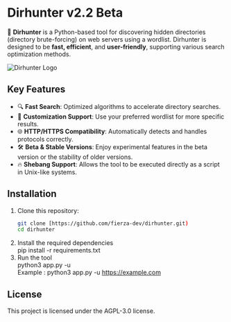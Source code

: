 # Dirhunter v2.2 Beta

🚀 **Dirhunter** is a Python-based tool for discovering hidden directories (directory brute-forcing) on web servers using a wordlist. Dirhunter is designed to be **fast, efficient**, and **user-friendly**, supporting various search optimization methods.

![Dirhunter Logo](https://i.ibb.co.com/c1tD6fz/Screenshot-From-2025-01-26-03-01-05.png)

## Key Features  
- 🔍 **Fast Search**: Optimized algorithms to accelerate directory searches.  
- 🧰 **Customization Support**: Use your preferred wordlist for more specific results.    
- 🌐 **HTTP/HTTPS Compatibility**: Automatically detects and handles protocols correctly.  
- 🛠️ **Beta & Stable Versions**: Enjoy experimental features in the beta version or the stability of older versions.
- 🔥 **Shebang Support**: Allows the tool to be executed directly as a script in Unix-like systems.

## Installation  
1. Clone this repository:  
   ```bash
   git clone [https://github.com/fierza-dev/dirhunter.git)
   cd dirhunter
2. Install the required dependencies <br>
   pip install -r requirements.txt
4. Run the tool <br>
   python3 app.py -u <target-url> <br>
   Example : python3 app.py -u https://example.com

## License
This project is licensed under the AGPL-3.0 license.
